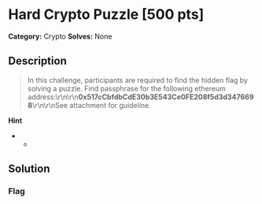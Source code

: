 # Hard Crypto Puzzle [500 pts]

**Category:** Crypto
**Solves:** None

## Description
>In this challenge, participants are required to find the hidden flag by solving a puzzle. Find passphrase for the following ethereum address:\r\n\r\n**0x517cCbfdbCdE30b3E543Ce0FE208f5d3d3476698**\r\n\r\nSee attachment for guideline.

**Hint**
* -

## Solution

### Flag

